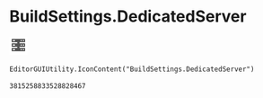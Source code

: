 # BuildSettings.DedicatedServer
![](/img/BuildSettings.DedicatedServer.png)

``` CSharp
EditorGUIUtility.IconContent("BuildSettings.DedicatedServer")
```
```
3815258833528828467
```
